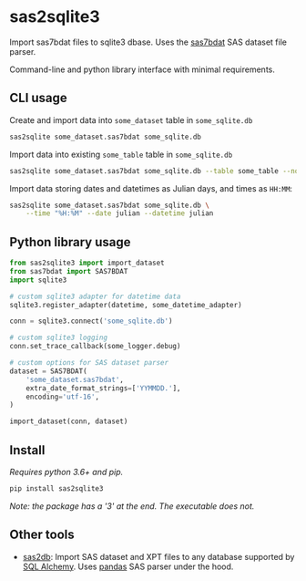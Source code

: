 # sas2sqlite3

Import sas7bdat files to sqlite3 dbase. Uses the [sas7bdat][sas7bdat] SAS 
dataset file parser.

Command-line and python library interface with minimal requirements.


## CLI usage

Create and import data into `some_dataset` table in `some_sqlite.db`

```sh
sas2sqlite some_dataset.sas7bdat some_sqlite.db
```

Import data into existing `some_table` table in `some_sqlite.db`

```sh
sas2sqlite some_dataset.sas7bdat some_sqlite.db --table some_table --no-create-table
```

Import data storing dates and datetimes as Julian days, and times as `HH:MM`:

```sh
sas2sqlite some_dataset.sas7bdat some_sqlite.db \
    --time "%H:%M" --date julian --datetime julian
```


## Python library usage

```python
from sas2sqlite3 import import_dataset
from sas7bdat import SAS7BDAT
import sqlite3

# custom sqlite3 adapter for datetime data
sqlite3.register_adapter(datetime, some_datetime_adapter)

conn = sqlite3.connect('some_sqlite.db')

# custom sqlite3 logging
conn.set_trace_callback(some_logger.debug)

# custom options for SAS dataset parser
dataset = SAS7BDAT(
    'some_dataset.sas7bdat', 
    extra_date_format_strings=['YYMMDD.'],
    encoding='utf-16',
)

import_dataset(conn, dataset) 
```



## Install

_Requires python 3.6+ and pip._

```sh
pip install sas2sqlite3
```

_Note: the package has a '3' at the end. The executable does not._


## Other tools

- [sas2db][sas2db]: Import SAS dataset and XPT files to any database supported
  by [SQL Alchemy][SQLAlchemy]. Uses [pandas][pandas] SAS parser under the hood.


[sas7bdat]: https://pypi.org/project/sas7bdat
[sas2db]: https://pypi.org/project/sas2db
[SQLAlchemy]: https://www.sqlalchemy.org
[pandas]: https://pandas.pydata.org

